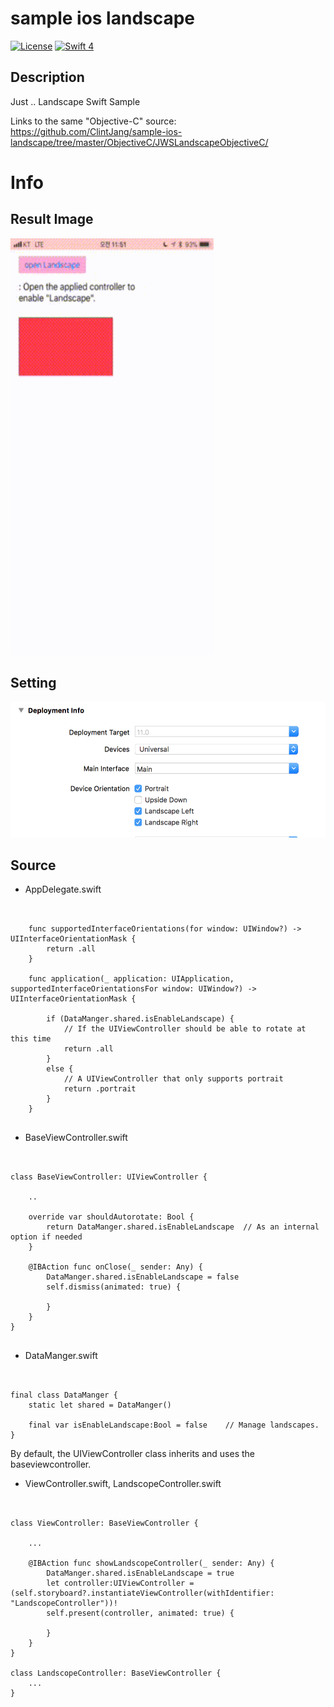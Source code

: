 # sample ios landscape
[![License](http://img.shields.io/badge/License-MIT-green.svg?style=flat)](https://github.com/ClintJang/sample-ios-landscape/blob/master/LICENSE) [![Swift 4](https://img.shields.io/badge/Swift-4.0-orange.svg?style=flat)](https://swift.org) 

## Description
Just .. Landscape Swift Sample

Links to the same "Objective-C" source: https://github.com/ClintJang/sample-ios-landscape/tree/master/ObjectiveC/JWSLandscapeObjectiveC/

# Info
## Result Image

<img width="325" height="667" src="/Image/gif_00.gif"></img>

## Setting
<img width="518" height="217" src="/Image/setting_00.png"></img>

## Source
- AppDelegate.swift
<pre><code>

    func supportedInterfaceOrientations(for window: UIWindow?) -> UIInterfaceOrientationMask {
        return .all
    }

    func application(_ application: UIApplication, supportedInterfaceOrientationsFor window: UIWindow?) -> UIInterfaceOrientationMask {
        
        if (DataManger.shared.isEnableLandscape) {
            // If the UIViewController should be able to rotate at this time
            return .all
        }
        else {
            // A UIViewController that only supports portrait
            return .portrait
        }
    }

</code></pre>

- BaseViewController.swift
<pre><code>

class BaseViewController: UIViewController {
    
	..

    override var shouldAutorotate: Bool {
        return DataManger.shared.isEnableLandscape  // As an internal option if needed
    }
    
    @IBAction func onClose(_ sender: Any) {
        DataManger.shared.isEnableLandscape = false
        self.dismiss(animated: true) {
            
        }
    }
}

</code></pre>

- DataManger.swift
<pre><code>

final class DataManger {
    static let shared = DataManger()
    
    final var isEnableLandscape:Bool = false    // Manage landscapes.
}
</code></pre>


By default, the UIViewController class inherits and uses the baseviewcontroller.

- ViewController.swift, LandscopeController.swift
<pre><code>

class ViewController: BaseViewController {

    ...
    
    @IBAction func showLandscopeController(_ sender: Any) {
        DataManger.shared.isEnableLandscape = true
        let controller:UIViewController = (self.storyboard?.instantiateViewController(withIdentifier: "LandscopeController"))!
        self.present(controller, animated: true) {
            
        }
    }
}

class LandscopeController: BaseViewController {
 	...   
}

</code></pre>
